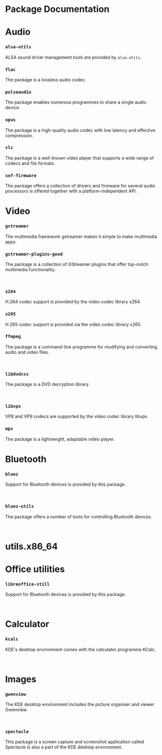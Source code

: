 # Package Documentation

# Audio

### `alsa-utils`
ALSA sound driver management tools are provided by `alsa-utils`.
<br/>

### `flac`
The package is a lossless audio codec.
<br/>

### `pulseaudio`
The package enables numerous programmes to share a single audio device.
<br/>

### `opus`
The package is a high-quality audio codec with low latency and effective compression.
<br/>

### `vlc`
The package is a well-known video player that supports a wide range of codecs and file formats.
<br/>

### `sof-firmware `
The package offers a collection of drivers and firmware for several audio processors is offered together with a platform-independent API.
<br/>

# Video 

### `gstreamer`
The multimedia framework gstreamer makes it simple to make multimedia apps. 
<br/>

### `gstreamer-plugins-good`
The package is  a collection of GStreamer plugins that offer top-notch multimedia functionality. 

<br/>

### `x264`
H.264 codec support is provided by the video codec library x264.
<br/>

### `x265`
H.265 codec support is provided via the video codec library x265.
<br/>

### `ffmpeg`
The package is a command-line programme for modifying and converting audio and video files.

<br/>

### `libdvdcss`
The package is a DVD decryption library.

<br/>

### `libvpx`
VP8 and VP9 codecs are supported by the video codec library libvpx.
<br/>

### `mpv`
The package is a lightweight, adaptable video player.
<br/>

# Bluetooth 

### `bluez`
 Support for Bluetooth devices is provided by this package.

<br/>

### `bluez-utils`
The package offers a number of tools for controlling Bluetooth devices.

<br/>

# utils.x86_64

# Office utilities

### `libreoffice-still`
 Support for Bluetooth devices is provided by this package.

<br/>

# Calculator

### `kcalc`
KDE's desktop environment comes with the calculator programme KCalc.

<br/>

# Images

### `gwenview`
The KDE desktop environment includes the picture organiser and viewer Gwenview.

<br/>

### `spectacle`
This package is a screen capture and screenshot application called Spectacle is also a part of the KDE desktop environment.

<br/>














